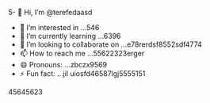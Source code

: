 5- 👋 Hi, I’m @terefedaasd
- 👀 I’m interested in ...546
- 🌱 I’m currently learning ...6396
- 💞️ I’m looking to collaborate on ...e78rerdsf8552sdf4774
- 📫 How to reach me ...55622323erger
- 😄 Pronouns: ...zbczx9569
- ⚡ Fun fact: ...jil
uiosfd46587lgj5555151
<!---s555555dgf474485
--->
45645623
